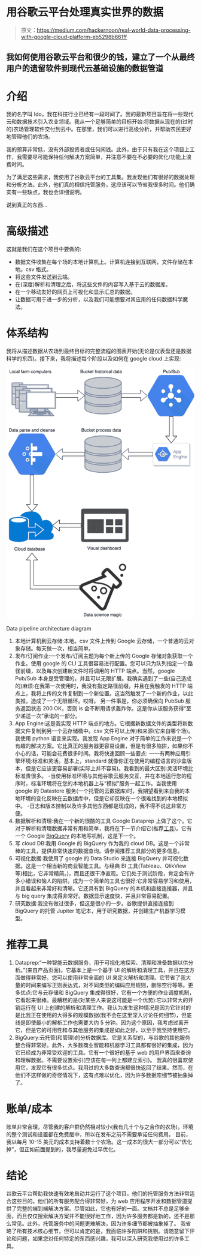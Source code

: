 # 用谷歌云平台处理真实世界的数据

> 原文：<https://medium.com/hackernoon/real-world-data-processing-with-google-cloud-platform-eb5298b661ff>

## 我如何使用谷歌云平台和很少的钱，建立了一个从最终用户的遗留软件到现代云基础设施的数据管道

# 介绍

我的名字叫 Ido，我在科技行业已经有一段时间了。我的最新项目旨在将一些现代云和数据技术引入农业领域。我从一个足够简单的目标开始:将数据从现在的(过时的)农场管理软件交付到云中。在那里，我们可以进行高级分析，并帮助农民更好地管理他们的农场。

我的预算非常低，没有外部投资者或任何闲钱。此外，由于只有我在这个项目上工作，我需要尽可能保持任何解决方案简单，并注意不要在不必要的优化/功能上浪费时间。

为了满足这些需求，我使用了谷歌云平台的工具集。我发现他们有很好的数据处理和分析方法。此外，他们真的相信托管服务，这应该可以节省我很多时间。他们确实有一些缺点，我也会详细说明。

说到真正的东西…

# 高级描述

这就是我们在这个项目中要做的:

*   数据文件收集在每个场的本地计算机上。计算机连接到互联网，文件存储在本地。csv 格式。
*   将这些文件发送到云端。
*   在(深度)解析和清理之后，将这些文件的内容写入基于云的数据库。
*   在一个移动友好的网页上可视化和显示汇总的数据。
*   让数据可用于进一步的分析，以及我们可能想要对其应用的任何数据科学魔法。

# 体系结构

我将从描述数据从农场到最终目标的完整流程的图表开始(无论是仪表盘还是数据科学的东西)。接下来，我将描述每个阶段以及如何在 google cloud 上实现:

![](img/fb3c84a9c65088f8d564013685fada8d.png)

Data pipeline architecture diagram

1.  本地计算机到云存储:本地。csv 文件上传到 Google 云存储，一个普通的云对象存储。每天做一次，相当简单。
2.  发布/订阅作业:一个发布/订阅主题为每个新上传的 Google 存储对象获取一个作业。使用 google 的 CLI 工具很容易进行配置。您可以只为队列指定一个路径前缀，以及每次创建新文件时将调用的 HTTP 端点。当然，google Pub/Sub 本身是受管理的，并且可以无限扩展。我确实遇到了一些(自己造成的)麻烦:在我第一次使用时，我没有指定路径前缀，并且在我触发的 HTTP 端点上，我将上传的文件复制到一个新位置。这当然触发了一个新的作业，以此类推，造成了一个无限循环。哎呀。
    另一件事是，你必须确保向 PubSub 服务返回状态 200 OK，否则 is 会不断用请求轰炸你。这是你从该服务获得“至少递送一次”承诺的一部分。
3.  App Engine:这是我实现 HTTP 端点的地方。它根据新数据文件的类型将新数据文件复制到另一个云存储桶中。csv 文件可以上传)和来源(它来自哪个场)。我使用 python 语言来实现。我发现 App Engine 对于简单的工作来说是一个有趣的解决方案。它比真正的服务器更容易设置，但是有很多陷阱，如果你不小心的话，可能会花费很多时间。我将快速回顾一些要点:
    ——有两种应用引擎环境:标准和灵活。基本上，standard 就像你正在使用的编程语言的沙盒版本，但是它应该更容易部署(实际上并不容易)。我看到的最大区别:灵活环境比标准贵很多。
    -当使用标准环境与其他谷歌云服务交互，并在本地运行您的程序时，标准环境将在您的本地机器上与“模拟”服务一起工作。当我使用 google 的 Datastore 服务(一个托管的云数据库)时，我期望看到来自我的本地环境的变化反映在云数据库中，但是它却反映在一个很难找到的本地模拟中。
    -日志和版本控制以及许多其他东西都是现成的，我不得不说这非常方便。
4.  数据解析和清理:我在一个新的很酷的工具 Google Dataprep 上做了这个。它对于解析和清理数据非常有用和简单，我将在下一节介绍它(推荐[工具](https://hackernoon.com/tagged/tools))。它有一个 Google [BigQuery](https://hackernoon.com/tagged/bigquery) 的本地写机制，这是下一个。
5.  写 cloud DB:我用 Google 的 BigQuery 作为我的 cloud DB。这是一个非常棒的工具，提供非常快速的数据查询。请参阅推荐工具部分的更多信息。
6.  可视化数据:我使用了 google 的 Data Studio 来连接 BigQuery 并可视化数据。这是一个相当新的商业智能工具。与经典 BI 工具(Tableau、QlikView 等)相比，它非常精简。)，而且还很干净直观。它仍处于测试阶段，肯定会有许多小错误和恼人的陷阱。成为一个简单的工具也很好:它非常容易学习和使用，并且看起来非常好和清晰。它还具有到 BigQuery 的本机和直接连接器，并且与 big query 集成得非常好。数据显示速度快，并且非常容易配置。
7.  研究数据:我没有做过很多，但这是很小的一步。谷歌提供直接连接到 BigQuery 的托管 Jupiter 笔记本，用于研究数据，并创建生产机器学习模型。

# 推荐工具

1.  Dataprep:“一种智能云数据服务，用于可视化地探索、清理和准备数据以供分析。”(来自产品页面)。它基本上是一个基于 UI 的解析和清理工具，并且在这方面做得非常好。您可以使用非常全面的 UI 来定义解析和清理。它节省了我大量的时间来编写正则表达式，对不同类型的编码应用规则，删除空行等等。更多优点:它与云存储和 BigQuery 集成得很好，它有一个方便的作业调度机制，它看起来很棒。最糟糕的是(对某些人来说这可能是一个优势):它以非常大的开销运行在 UI 上创建的解析和清理工作。我认为发生这种情况是因为它针对的是比我正在使用的大得多的规模数据(我不会在这里深入讨论任何细节)，但底线是即使最小的解析工作也需要大约 5 分钟。因为这个原因，我考虑过离开它，但是它的可用性和与其他服务的集成是如此之好，以至于我坚持使用它。
2.  BigQuery:云托管(和管理)的分析数据库。它是关系型的，与谷歌的其他服务整合得非常好。此外，大多数商业智能和机器学习工具都有很好的集成，因为它已经成为非常受欢迎的工具。它有一个很好的基于 web 的用户界面来查询和理解数据。不需要设置索引(应该在每一列上都建立索引)。
    我真的很喜欢使用它，发现它有很多优点。我用过的大多数查询都很快返回了结果。然而，在他们不这样做的奇怪情况下，这有点难以优化，因为许多数据库细节被抽象掉了。

# 账单/成本

账单非常合理，尽管我的客户群仍然相对较小(我有几十个与之合作的农场)。环境的整个测试和设置都在免费层中，所以在发布之前不需要承诺任何费用。
目前，我以每月 10-15 美元的成本支持着数十个农场。这一成本的很大一部分可以“优化掉”，但正如前面提到的，我尽量避免过早优化。

# 结论

谷歌云平台帮助我快速有效地启动并运行了这个项目。他们的托管服务方法非常适合这些目的。他们的所有服务配合得非常好，为 web 应用程序开发和数据管道提供了完整的端到端解决方案。尽管如此，它也有好的一面。文档并不总是足够全面，而且仅仅搜索解决方案并不能很好地工作，因为许多服务都是新的，还不是那么常见。此外，托管服务中的问题更难解决，因为许多细节都被抽象掉了。
我省略了所有技术核心细节，但可以肯定的是，我面临许多陷阱和挑剔。请随意留下评论和问题，如果您对任何特定的东西感兴趣，我可以深入研究我使用过的许多工具。